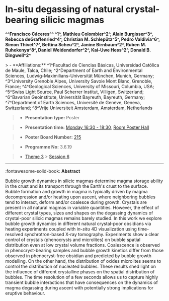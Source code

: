# In-situ degassing of natural crystal-bearing silicic magmas

**^^Francisco Cáceres^^ ^1^, Mathieu Colombier^2^, Alain Burgisser^3^, Rebecca deGraffenried^4^, Christian M. Schlepütz^5^, Pedro Valdivia^6^, Simon Thivet^7^, Bettina Scheu^2^, Janine Birnbaum^2^, Ruben M. Ruhekenya^8^, Daniel Weidendorfer^2^, Kai-Uwe Hess^2^, Donald B. Dingwell^2^**

<!-- more -->> - **Affiliations:** ^1^Facultad de Ciencias Básicas, Universidad Católica de Maule, Talca, Chile; ^2^Department of Earth and Environmental Sciences, Ludwig-Maximilians-Universität München, Munich, Germany; ^3^University Grenoble Alpes, University Savoie Mont Blanc, Grenoble, France; ^4^Geological Sciences, University of Missouri, Columbia, USA; ^5^Swiss Light Source, Paul Scherrer Institut, Villigen, Switzerland; ^6^Bavarian Geoinstitute, Universität Bayreuth, Bayreuth, Germany; ^7^Department of Earth Sciences, Université de Genève, Geneva, Switzerland; ^8^Vrije Universiteit Amsterdam, Amsterdam, Netherlands

> - **Presentation type:** Poster

> - **Presentation time:** [Monday 16:30 - 18:30](../sessions_comparison.md#__tabbed_1_6), [Room Poster Hall](../maps_venue.md#__tabbed_1_1)

> - **Poster Board Number:** [215](../map_poster_boards.md#monday)

> - **Programme No:** 3.6.19

> - [Theme 3](../theme3.md) > [Session 6](../sessions/session-3-6.md)

--- 

:fontawesome-solid-book: **Abstract**

Bubble growth dynamics in silicic magmas determine magma storage ability in the crust and its transport through the Earth's crust to the surface. Bubble formation and growth in magma is typically driven by magma decompression and/or heating upon ascent, where neighboring bubbles tend to interact, deform and/or coalesce during growth. Crystals are present in all natural magmas in variable quantities. However, the effect of different crystal types, sizes and shapes on the degassing dynamics of crystal-poor silicic magmas remains barely studied. In this work we explore bubble growth dynamics in different natural crystal-poor obsidians via heating experiments coupled with *in-situ* 4D visualization using time-resolved synchrotron-based X-ray tomography. Experiments show a clear control of crystals (phenocrysts and microlites) on bubble spatial distribution even at low crystal volume fractions. Coalescence is observed in phenocryst-bearing samples and bubble growth kinetics differ from those observed in phenocryst-free obsidian and predicted by bubble growth modelling. On the other hand, the distribution of oxides microlites seems to control the distribution of nucleated bubbles. These results shed light on the influence of different crystalline phases on the spatial distribution of bubbles. The time resolution of a few seconds allows us to capture highly transient bubble interactions that have consequences on the dynamics of magma degassing during ascent with potentially strong implications for eruptive behaviour.

